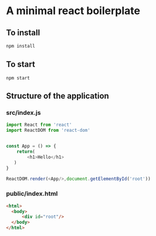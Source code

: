 # A minimal react boilerplate

## To install
```bash
npm install
```

## To start
```
npm start
```

## Structure of the application

### src/index.js
```javascript
import React from 'react'
import ReactDOM from 'react-dom'


const App = () => {
    return( 
        <h1>Hello</h1>
   )
}

ReactDOM.render(<App/>,document.getElementById('root'))

```

### public/index.html
```html
<html>
  <body>
      <div id="root"/>
  </body>
</html>

```
